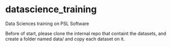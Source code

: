 # datascience_training
Data Sciences training on PSL Software

Before of start, please clone the internal repo that containt the datasets,  and create a folder named 
data/ and copy each dataset on it.
